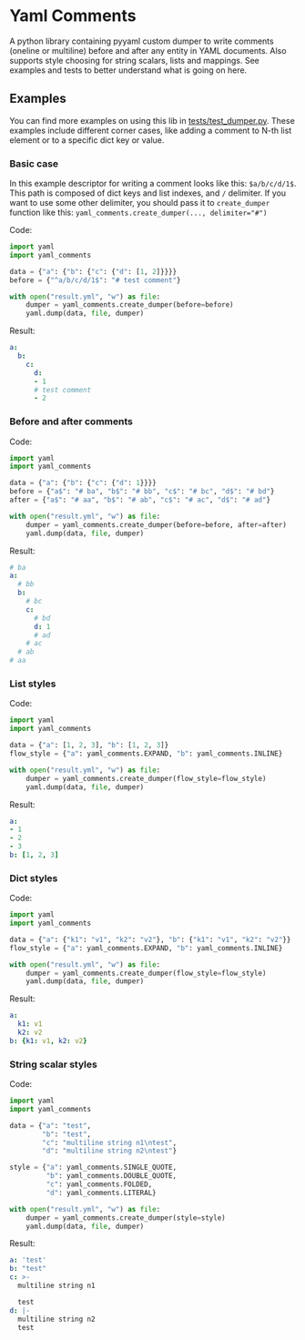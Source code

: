 # Yaml Comments

A python library containing pyyaml custom dumper to write comments (oneline or multiline) before and after any entity in YAML documents.
Also supports style choosing for string scalars, lists and mappings. See examples and tests to better understand what is going on here.

## Examples

You can find more examples on using this lib in [tests/test_dumper.py](/tests/test_dumper.py). These examples
include different corner cases, like adding a comment to N-th list element or to a specific dict key or value.

### Basic case

In this example descriptor for writing a comment looks like this: `$a/b/c/d/1$`. This path
is composed of dict keys and list indexes, and `/` delimiter. If you want to use some other delimiter, you
should pass it to `create_dumper` function like this: `yaml_comments.create_dumper(..., delimiter="#")`

Code:
```python
import yaml
import yaml_comments

data = {"a": {"b": {"c": {"d": [1, 2]}}}}
before = {"^a/b/c/d/1$": "# test comment"}

with open("result.yml", "w") as file:
    dumper = yaml_comments.create_dumper(before=before)
    yaml.dump(data, file, dumper)
```

Result:
```yaml
a:
  b:
    c:
      d:
      - 1
      # test comment
      - 2
```

### Before and after comments

Code:
```python
import yaml
import yaml_comments

data = {"a": {"b": {"c": {"d": 1}}}}
before = {"a$": "# ba", "b$": "# bb", "c$": "# bc", "d$": "# bd"}
after = {"a$": "# aa", "b$": "# ab", "c$": "# ac", "d$": "# ad"}

with open("result.yml", "w") as file:
    dumper = yaml_comments.create_dumper(before=before, after=after)
    yaml.dump(data, file, dumper)
```

Result:
```yaml
# ba
a:
  # bb
  b:
    # bc
    c:
      # bd
      d: 1
      # ad
    # ac
  # ab
# aa
```

### List styles

Code:
```python
import yaml
import yaml_comments

data = {"a": [1, 2, 3], "b": [1, 2, 3]}
flow_style = {"a": yaml_comments.EXPAND, "b": yaml_comments.INLINE}

with open("result.yml", "w") as file:
    dumper = yaml_comments.create_dumper(flow_style=flow_style)
    yaml.dump(data, file, dumper)
```

Result:
```yaml
a:
- 1
- 2
- 3
b: [1, 2, 3]
```

### Dict styles

Code:
```python
import yaml
import yaml_comments

data = {"a": {"k1": "v1", "k2": "v2"}, "b": {"k1": "v1", "k2": "v2"}}
flow_style = {"a": yaml_comments.EXPAND, "b": yaml_comments.INLINE}

with open("result.yml", "w") as file:
    dumper = yaml_comments.create_dumper(flow_style=flow_style)
    yaml.dump(data, file, dumper)
```

Result:
```yaml
a:
  k1: v1
  k2: v2
b: {k1: v1, k2: v2}
```

### String scalar styles

Code:
```python
import yaml
import yaml_comments

data = {"a": "test",
        "b": "test",
        "c": "multiline string n1\ntest",
        "d": "multiline string n2\ntest"}

style = {"a": yaml_comments.SINGLE_QUOTE,
         "b": yaml_comments.DOUBLE_QUOTE,
         "c": yaml_comments.FOLDED,
         "d": yaml_comments.LITERAL}

with open("result.yml", "w") as file:
    dumper = yaml_comments.create_dumper(style=style)
    yaml.dump(data, file, dumper)
```

Result:
```yaml
a: 'test'
b: "test"
c: >-
  multiline string n1

  test
d: |-
  multiline string n2
  test
```
